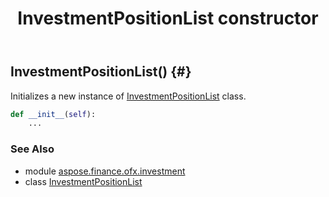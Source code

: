 ﻿---
title: InvestmentPositionList constructor
second_title: Aspose.Finance for Python via .NET API References
description: 
type: docs
weight: 10
url: /python-net/aspose.finance.ofx.investment/investmentpositionlist/__init__/
is_root: false
---

## InvestmentPositionList() {#}

Initializes a new instance of [InvestmentPositionList](/finance/python-net/aspose.finance.ofx.investment/investmentpositionlist) class.



```python
def __init__(self):
    ...
```





### See Also
* module [aspose.finance.ofx.investment](../../)
* class [InvestmentPositionList](/finance/python-net/aspose.finance.ofx.investment/investmentpositionlist)
